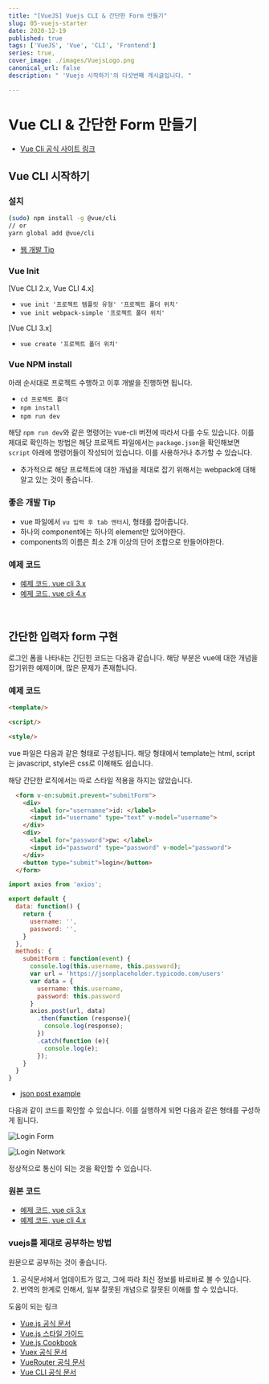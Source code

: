 ```yaml
---
title: "[VueJS] Vuejs CLI & 간단한 Form 만들기"
slug: 05-vuejs-starter
date: 2020-12-19
published: true
tags: ['VueJS', 'Vue', 'CLI', 'Frontend']
series: true,
cover_image: ./images/VuejsLogo.png
canonical_url: false
description: " 'Vuejs 시작하기'의 다섯번째 게시글입니다. "

---
```


# Vue CLI & 간단한 Form 만들기

- [Vue Cli 공식 사이트 링크](https://cli.vuejs.org/)

## Vue CLI 시작하기

### 설치

```sh
(sudo) npm install -g @vue/cli
// or
yarn global add @vue/cli
```

- [웹 개발 Tip](https://joshua1988.github.io/web-development/linux-commands-for-beginners/)

### Vue Init

[Vue CLI 2.x, Vue CLI 4.x]
- `vue init '프로젝트 템플릿 유형' '프로젝트 폴더 위치'`
- `vue init webpack-simple '프로젝트 폴더 위치'`

[Vue CLI 3.x]
- `vue create '프로젝트 폴더 위치'`

### Vue NPM install

아래 순서대로 프로젝트 수행하고 이후 개발을 진행하면 됩니다.

- `cd 프로젝트 폴더`
- `npm install`
- `npm run dev`

해당 `npm run dev`와 같은 명령어는 vue-cli 버전에 따라서 다를 수도 있습니다. 이를 제대로 확인하는 방법은 해당 프로젝트 파일에서는 `package.json`을 확인해보면 `script` 아래에 명령어들이 작성되어 있습니다. 이를 사용하거나 추가할 수 있습니다.

- 추가적으로 해당 프로젝트에 대한 개념을 제대로 잡기 위해서는 webpack에 대해 알고 있는 것이 좋습니다.

### 좋은 개발 Tip

- vue 파일에서 `vu 입력 후 tab 엔터`시, 형태를 잡아줍니다.
- 하나의 component에는 하나의 element만 있어야한다.
- components의 이름은 최소 2개 이상의 단어 조합으로 만들어야한다.

### 예제 코드

- [예제 코드, vue cli 3.x ](https://github.com/Azderica/Study-lean-vue-js/tree/master/vue-cli-complete)
- [예제 코드, vue cli 4.x](https://github.com/Azderica/Study-lean-vue-js/tree/master/vue-cli-study)

<br/>

## 간단한 입력자 form 구현

로그인 폼을 나타내는 긴딘힌 코드는 다음과 같습니다. 해당 부분은 vue에 대한 개념을 잡기위한 예제이며, 많은 문제가 존재합니다.

### 예제 코드

```html
<template/>

<script/>

<style/>
```

vue 파일은 다음과 같은 형태로 구성됩니다. 해당 형태에서 template는 html, script는 javascript, style은 css로 이해해도 쉽습니다.

해당 간단한 로직에서는 따로 스타일 적용을 하지는 않았습니다.

```html
  <form v-on:submit.prevent="submitForm">
    <div>
      <label for="usernamne">id: </label>
      <input id="username" type="text" v-model="username">
    </div>
    <div>
      <label for="password">pw: </label>
      <input id="password" type="password" v-model="password">
    </div>
    <button type="submit">login</button>
  </form>
```

```js
import axios from 'axios';

export default {
  data: function() {
    return {
      username: '',
      password: '',
    }
  },
  methods: {
    submitForm : function(event) {
      console.log(this.username, this.password);
      var url = 'https://jsonplaceholder.typicode.com/users'
      var data = {
        username: this.username,
        password: this.password
      }
      axios.post(url, data)
        .then(function (response){
          console.log(response);
        })
        .catch(function (e){
          console.log(e);
        });
    }
  }
}
```

- [json post example](https://jsonplaceholder.typicode.com/)

다음과 같이 코드를 확인할 수 있습니다. 이를 실행하게 되면 다음과 같은 형태를 구성하게 됩니다.

![Login Form](https://user-images.githubusercontent.com/42582516/102705536-73e3c280-42cc-11eb-89b3-4d6398db3579.png)

![Login Network](https://user-images.githubusercontent.com/42582516/102705561-91189100-42cc-11eb-9568-37230c1643e0.png)

정상적으로 통신이 되는 것을 확인할 수 있습니다.

### 원본 코드

- [예제 코드, vue cli 3.x ](https://github.com/Azderica/Study-lean-vue-js/tree/master/vue-form-complete)
- [예제 코드, vue cli 4.x](https://github.com/Azderica/Study-lean-vue-js/tree/master/vue-form-study)

### vuejs를 제대로 공부하는 방법

원문으로 공부하는 것이 좋습니다.
1. 공식문서에서 업데이트가 많고, 그에 따라 최신 정보를 바로바로 볼 수 있습니다.
2. 번역의 한계로 인해서, 일부 잘못된 개념으로 잘못된 이해를 할 수 있습니다.

도움이 되는 링크
- [Vue.js 공식 문서](https://vuejs.org/v2/guide/)
- [Vue.js 스타일 가이드](https://vuejs.org/v2/style-guide/)
- [Vue.js Cookbook](https://vuejs.org/v2/cookbook/)
- [Vuex 공식 문서](https://vuex.vuejs.org/)
- [VueRouter 공식 문서](https://router.vuejs.org/)
- [Vue CLI 공식 문서](https://cli.vuejs.org/)